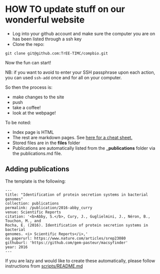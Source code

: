 # HOW TO update stuff on our wonderful website

* Log into your github account and make sure the computer you are on has been listed through a ssh key
* Clone the repo:

`git clone git@github.com:TrEE-TIMC/compbio.git`


Now the fun can start!

NB: if you want to avoid to enter your SSH passphrase upon each action, you can used `ssh-add` once and for all on your computer.


So then the process is:
- make changes to the site
- push
- take a coffee!
- look at the webpage!


To be noted:
* Index page is HTML
* The rest are markdown pages. See [here for a cheat sheet.](https://www.markdownguide.org/cheat-sheet/)
* Stored files are in the **files** folder
* Publications are automatically listed from the **_publications** folder via the publications.md file.


## Adding publications

The template is the following:


	---
	title: "Identification of protein secretion systems in bacterial genomes"
	collection: publications
	permalink: /publication/2016-abby_curry
	venue: Scientific Reports
	citation: '<b>Abby, S.</b>, Cury, J., Guglielmini, J., Néron, B., Touchon, M., and
	Rocha, E. (2016). Identification of protein secretion systems in bacterial
	genomes. <i> Scientific Reports</i>,'
	oa_paperurl: https://www.nature.com/articles/srep23080
	githuburl: 'https://github.com/gem-pasteur/macsyfinder'
	year: 2016
	---

If you are lazy and would like to create these automatically, please follow
instructions from [scripts/README.md](https://github.com/TrEE-TIMC/compbio/blob/gh-pages/scripts/README.md)
